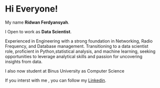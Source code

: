 # Hi Everyone! 

My name **Ridwan Ferdyansyah**.<br>

I Open to work as **Data Scientist**.<br>

Experienced in Engineering with a strong foundation in Networking, Radio Frequency, and Database management. Transitioning to a data scientist role, proficient in Python,statistical analysis, and machine learning, seeking opportunities to leverage analytical skills and passion for uncovering insights from data.<br>

I also now student at Binus University as Computer Science

If you interst with me , you can follow my [Linkedin](https://www.linkedin.com/in/ridwan-ferdyansyah/).
